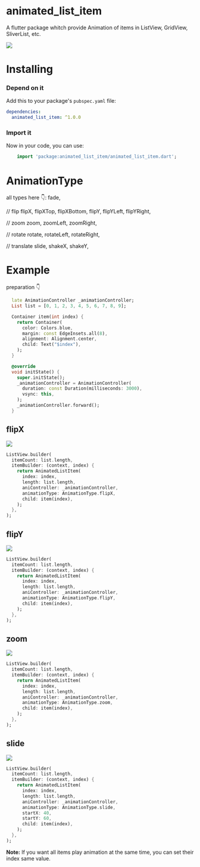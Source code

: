 # animated_list_item

A flutter package whitch provide Animation of items in ListView, GridView, SliverList, etc.

<img src="https://github.com/w830207/animated_list_item/blob/main/display/demo.gif?raw=true"/>

# Installing

### Depend on it
Add this to your package's `pubspec.yaml` file:

```yaml
dependencies:
  animated_list_item: ^1.0.0
```

### Import it

Now in your code, you can use: 

````dart
    import 'package:animated_list_item/animated_list_item.dart';
````

# AnimationType

all types here 👇:
fade,

// flip
flipX,
flipXTop,
flipXBottom,
flipY,
flipYLeft,
flipYRight,

// zoom
zoom,
zoomLeft,
zoomRight,

// rotate
rotate,
rotateLeft,
rotateRight,

// translate
slide,
shakeX,
shakeY,

# Example

preparation 👇
```dart
  late AnimationController _animationController;
  List list = [0, 1, 2, 3, 4, 5, 6, 7, 8, 9];

  Container item(int index) {
    return Container(
      color: Colors.blue,
      margin: const EdgeInsets.all(8),
      alignment: Alignment.center,
      child: Text("$index"),
    );
  }

  @override
  void initState() {
    super.initState();
    _animationController = AnimationController(
      duration: const Duration(milliseconds: 3000),
      vsync: this,
    );
    _animationController.forward();
  }
```


## flipX

<img src="https://github.com/w830207/animated_list_item/blob/main/display/flipX.gif?raw=true">


```dart
ListView.builder(
  itemCount: list.length,
  itemBuilder: (context, index) {
    return AnimatedListItem(
      index: index,
      length: list.length,
      aniController: _animationController,
      animationType: AnimationType.flipX,
      child: item(index),
    );
  },
);
```

## flipY

<img src="https://github.com/w830207/animated_list_item/blob/main/display/flipY.gif?raw=true">


```dart
ListView.builder(
  itemCount: list.length,
  itemBuilder: (context, index) {
    return AnimatedListItem(
      index: index,
      length: list.length,
      aniController: _animationController,
      animationType: AnimationType.flipY,
      child: item(index),
    );
  },
);
```

## zoom

<img src="https://github.com/w830207/animated_list_item/blob/main/display/zoomIn.gif?raw=true">


```dart
ListView.builder(
  itemCount: list.length,
  itemBuilder: (context, index) {
    return AnimatedListItem(
      index: index,
      length: list.length,
      aniController: _animationController,
      animationType: AnimationType.zoom,
      child: item(index),
    );
  },
);
```

## slide

<img src="https://github.com/w830207/animated_list_item/blob/main/display/slideIn.gif?raw=true">


```dart
ListView.builder(
  itemCount: list.length,
  itemBuilder: (context, index) {
    return AnimatedListItem(
      index: index,
      length: list.length,
      aniController: _animationController,
      animationType: AnimationType.slide,
      startX: 40,
      startY: 60,
      child: item(index),
    );
  },
);
```

**Note:** If you want all items play animation at the same time, you can set their index same value.